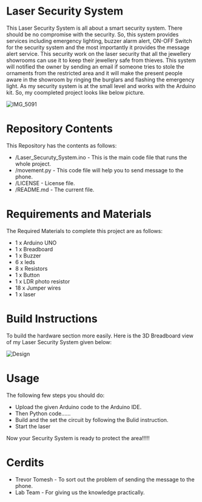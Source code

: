 # Laser Security System

This Laser Security System is all about a smart security system. There should be no compromise with the security. So, this system provides services including emergency lighting, buzzer alarm alert, ON-OFF Switch for the security system and the most importantly it provides the message alert service. This security work on the laser security that all the jewellery showrooms can use it to keep their jewellery safe from thieves. This system will notified the owner by sending an email if someone tries to stole the ornaments from the restricted area and it will make the present people aware in the showroom by ringing the burglars and flashing the emergency light. As my security system is at the small level and works with the Arduino kit. So, my coompleted project looks like below picture.

 ![IMG_5091](https://user-images.githubusercontent.com/72901112/101557238-34d77800-3982-11eb-94bc-a2d108b4cc91.jpg)

# Repository Contents

 This Repository has the contents as follows:

* /Laser_Securuty_System.ino - This is the main code file that runs the whole project.
* /movement.py - This code file will help you to send message to the phone.
* /LICENSE - License file.
* /README.md - The current file.

# Requirements and Materials

 The Required Materials to complete this project are as follows:

* 1 x Arduino UNO
* 1 x Breadboard
* 1 x Buzzer
* 6 x leds
* 8 x Resistors
* 1 x Button
* 1 x LDR photo resistor
* 18 x Jumper wires
* 1 x laser

# Build Instructions

To build the hardware section more easily. Here is the 3D Breadboard view of my Laser Security System given below:

 ![Design](https://user-images.githubusercontent.com/72901112/101562842-cd272a00-398d-11eb-9de5-a71a1e067ed8.png)


# Usage

The following few steps you should do:

* Upload the given Arduino code to the Arduino IDE.
* Then Python code......
* Build and the set the circuit by following the Bulid instruction.
* Start the laser

Now your Security System is ready to protect the area!!!!!

# Cerdits

* Trevor Tomesh - To sort out the problem of sending the message to the phone.
* Lab Team - For giving us the knowledge practically.
